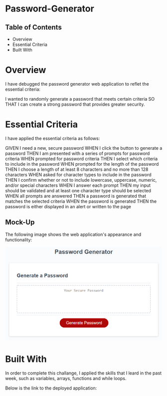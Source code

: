 # Password-Generator


## Table of Contents

* Overview
* Essential Criteria
* Built With


# Overview

I have debugged the password generator web application to reflet the essential criteria:

I wanted to randomly generate a password that meets certain criteria SO THAT I can create a strong password that provides greater security. 

# Essential Criteria 

I have applied the essential criteria as follows:

GIVEN I need a new, secure password
WHEN I click the button to generate a password
THEN I am presented with a series of prompts for password criteria
WHEN prompted for password criteria
THEN I select which criteria to include in the password
WHEN prompted for the length of the password
THEN I choose a length of at least 8 characters and no more than 128 characters
WHEN asked for character types to include in the password
THEN I confirm whether or not to include lowercase, uppercase, numeric, and/or special characters
WHEN I answer each prompt
THEN my input should be validated and at least one character type should be selected
WHEN all prompts are answered
THEN a password is generated that matches the selected criteria
WHEN the password is generated
THEN the password is either displayed in an alert or written to the page

## Mock-Up

The following image shows the web application's appearance and functionality:

![The Password Generator application displays a red button to "Generate Password".](./Assets/03-javascript-homework-demo.png)

# Built With

In order to complete this challange, I applied the skills that I leard in the past week, such as variables, arrays, functions and while loops. 


Below is the link to the deployed application: 


